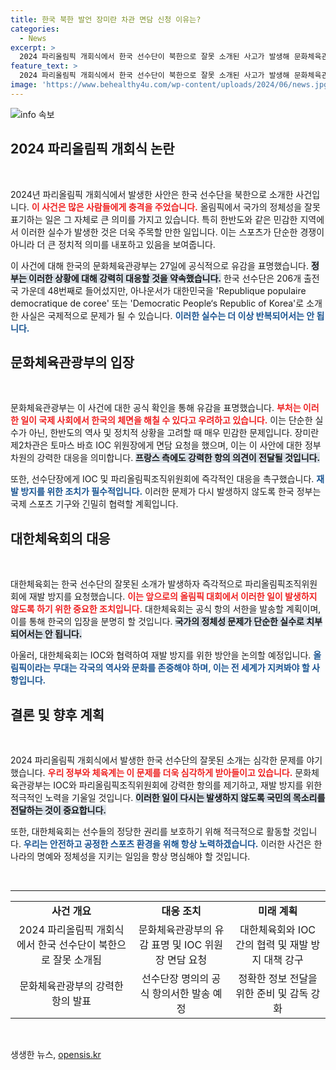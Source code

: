 ```yaml
---
title: 한국 북한 발언 장미란 차관 면담 신청 이유는?
categories:
  - News
excerpt: >
  2024 파리올림픽 개회식에서 한국 선수단이 북한으로 잘못 소개된 사고가 발생해 문화체육관광부가 유감을 표명하고 강력한 항의 조치를 예고했다. 선수단의 명예가 손상된 이 사건의 전말을 살펴보자.
feature_text: >
  2024 파리올림픽 개회식에서 한국 선수단이 북한으로 잘못 소개된 사고가 발생해 문화체육관광부가 유감을 표명하고 강력한 항의 조치를 예고했다. 선수단의 명예가 손상된 이 사건의 전말을 살펴보자.
image: 'https://www.behealthy4u.com/wp-content/uploads/2024/06/news.jpg'
---
```


<p><img src="https://www.behealthy4u.com/wp-content/uploads/2024/06/news.jpg" alt="info 속보" /></p>

<h2 data-ke-size="size26">2024 파리올림픽 개회식 논란</h2>

<p data-ke-size="size16">&nbsp;</p>

<p>2024년 파리올림픽 개회식에서 발생한 사안은 한국 선수단을 북한으로 소개한 사건입니다. <b><span style="color: #ee2323;">이 사건은 많은 사람들에게 충격을 주었습니다.</span></b> 올림픽에서 국가의 정체성을 잘못 표기하는 일은 그 자체로 큰 의미를 가지고 있습니다. 특히 한반도와 같은 민감한 지역에서 이러한 실수가 발생한 것은 더욱 주목할 만한 일입니다. 이는 스포츠가 단순한 경쟁이 아니라 더 큰 정치적 의미를 내포하고 있음을 보여줍니다. </p>

<p>이 사건에 대해 한국의 문화체육관광부는 27일에 공식적으로 유감을 표명했습니다. <b><span style="background-color: #21538527;">정부는 이러한 상황에 대해 강력히 대응할 것을 약속했습니다.</span></b> 한국 선수단은 206개 출전국 가운데 48번째로 들어섰지만, 아나운서가 대한민국을 'Republique populaire democratique de coree' 또는 'Democratic People‘s Republic of Korea'로 소개한 사실은 국제적으로 문제가 될 수 있습니다. <b><span style="color: #1a5490;">이러한 실수는 더 이상 반복되어서는 안 됩니다.</span></b> </p>

<h2 data-ke-size="size26">문화체육관광부의 입장</h2>

<p data-ke-size="size16">&nbsp;</p>

<p>문화체육관광부는 이 사건에 대한 공식 확인을 통해 유감을 표명했습니다. <b><span style="color: #ee2323;">부처는 이러한 일이 국제 사회에서 한국의 체면을 해칠 수 있다고 우려하고 있습니다.</span></b> 이는 단순한 실수가 아닌, 한반도의 역사 및 정치적 상황을 고려할 때 매우 민감한 문제입니다. 장미란 제2차관은 토마스 바흐 IOC 위원장에게 면담 요청을 했으며, 이는 이 사안에 대한 정부 차원의 강력한 대응을 의미합니다. <b><span style="background-color: #21538527;">프랑스 측에도 강력한 항의 의견이 전달될 것입니다.</span></b> </p>

<p>또한, 선수단장에게 IOC 및 파리올림픽조직위원회에 즉각적인 대응을 촉구했습니다. <b><span style="color: #1a5490;">재발 방지를 위한 조치가 필수적입니다.</span></b> 이러한 문제가 다시 발생하지 않도록 한국 정부는 국제 스포츠 기구와 긴밀히 협력할 계획입니다.</p>

<h2 data-ke-size="size26">대한체육회의 대응</h2>

<p data-ke-size="size16">&nbsp;</p>

<p>대한체육회는 한국 선수단의 잘못된 소개가 발생하자 즉각적으로 파리올림픽조직위원회에 재발 방지를 요청했습니다. <b><span style="color: #ee2323;">이는 앞으로의 올림픽 대회에서 이러한 일이 발생하지 않도록 하기 위한 중요한 조치입니다.</span></b> 대한체육회는 공식 항의 서한을 발송할 계획이며, 이를 통해 한국의 입장을 분명히 할 것입니다. <b><span style="background-color: #21538527;">국가의 정체성 문제가 단순한 실수로 치부되어서는 안 됩니다.</span></b> </p>

<p>아울러, 대한체육회는 IOC와 협력하여 재발 방지를 위한 방안을 논의할 예정입니다. <b><span style="color: #1a5490;">올림픽이라는 무대는 각국의 역사와 문화를 존중해야 하며, 이는 전 세계가 지켜봐야 할 사항입니다.</span></b> </p>

<h2 data-ke-size="size26">결론 및 향후 계획</h2>

<p data-ke-size="size16">&nbsp;</p>

<p>2024 파리올림픽 개회식에서 발생한 한국 선수단의 잘못된 소개는 심각한 문제를 야기했습니다. <b><span style="color: #ee2323;">우리 정부와 체육계는 이 문제를 더욱 심각하게 받아들이고 있습니다.</span></b> 문화체육관광부는 IOC와 파리올림픽조직위원회에 강력한 항의를 제기하고, 재발 방지를 위한 적극적인 노력을 기울일 것입니다. <b><span style="background-color: #21538527;">이러한 일이 다시는 발생하지 않도록 국민의 목소리를 전달하는 것이 중요합니다.</span></b> </p>

<p>또한, 대한체육회는 선수들의 정당한 권리를 보호하기 위해 적극적으로 활동할 것입니다. <b><span style="color: #1a5490;">우리는 안전하고 공정한 스포츠 환경을 위해 항상 노력하겠습니다.</span></b> 이러한 사건은 한 나라의 명예와 정체성을 지키는 일임을 항상 명심해야 할 것입니다. </p>

<p data-ke-size="size16">&nbsp;</p> 

<hr>

<table style="width: 100%; border-collapse: collapse;">
<tr>
<td style="text-align: center; height: 17px;"><b>사건 개요</b></td>
<td style="text-align: center; height: 17px;"><b>대응 조치</b></td>
<td style="text-align: center; height: 17px;"><b>미래 계획</b></td>
</tr>
<tr>
<td style="text-align: center; height: 17px;">2024 파리올림픽 개회식에서 한국 선수단이 북한으로 잘못 소개됨</td>
<td style="text-align: center; height: 17px;">문화체육관광부의 유감 표명 및 IOC 위원장 면담 요청</td>
<td style="text-align: center; height: 17px;">대한체육회와 IOC 간의 협력 및 재발 방지 대책 강구</td>
</tr>
<tr>
<td style="text-align: center; height: 17px;">문화체육관광부의 강력한 항의 발표</td>
<td style="text-align: center; height: 17px;">선수단장 명의의 공식 항의서한 발송 예정</td>
<td style="text-align: center; height: 17px;">정확한 정보 전달을 위한 준비 및 감독 강화</td>
</tr>
</table> 

<p data-ke-size="size16">&nbsp;</p>
생생한 뉴스, <a href="https://opensis.kr" rel="dofollow">opensis.kr</a>


